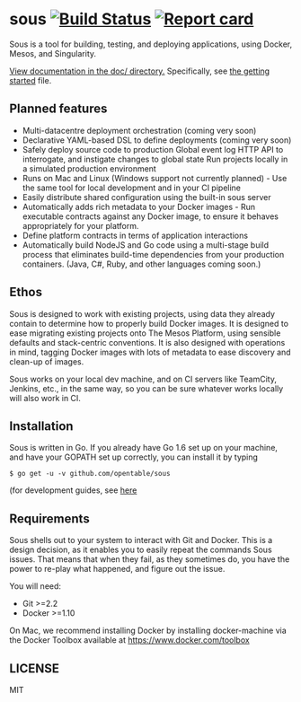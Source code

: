 # sous [![Build Status](https://secure.travis-ci.org/opentable/sous.png?branch=master)](http://travis-ci.org/opentable/sous) [![Report card](https://goreportcard.com/badge/github.com/opentable/sous)](https://goreportcard.com/report/github.com/opentable/sous)

Sous is a tool for building, testing, and deploying applications, using
Docker, Mesos, and Singularity.

[View documentation in the doc/ directory.](https://github.com/opentable/sous/tree/master/doc)
Specifically, see [the getting started](./doc/getting_started.md) file.

## Planned features

- Multi-datacentre deployment orchestration (coming very soon)
- Declarative YAML-based DSL to define deployments (coming very soon)
- Safely deploy source code to production Global event log HTTP API
  to interrogate, and instigate changes to global state Run projects
  locally in a simulated production environment
- Runs on Mac and Linux (Windows support not currently planned) -
  Use the same tool for local development and in your CI pipeline
- Easily distribute shared configuration using the built-in sous
  server
- Automatically adds rich metadata to your Docker images - Run
  executable contracts against any Docker image, to ensure it behaves
  appropriately for your platform.
- Define platform contracts in terms of
  application interactions
- Automatically build NodeJS and Go code using
  a multi-stage build process that eliminates build-time dependencies from
  your production containers. (Java, C#, Ruby, and other languages coming
  soon.)

## Ethos

Sous is designed to work with existing projects, using data they already
contain to determine how to properly build Docker images. It is designed
to ease migrating existing projects onto The Mesos Platform, using
sensible defaults and stack-centric conventions. It is also designed
with operations in mind, tagging Docker images with lots of metadata to
ease discovery and clean-up of images.

Sous works on your local dev machine, and on CI servers like TeamCity,
Jenkins, etc., in the same way, so you can be sure whatever works
locally will also work in CI.

## Installation

Sous is written in Go. If you already have Go 1.6 set up on your
machine, and have your GOPATH set up correctly, you can install it by
typing

    $ go get -u -v github.com/opentable/sous

(for development guides, see [here](docs/spinning_up.md)

## Requirements

Sous shells out to your system to interact with Git and Docker. This is
a design decision, as it enables you to easily repeat the commands Sous
issues. That means that when they fail, as they sometimes do, you have
the power to re-play what happened, and figure out the issue.

You will need:

- Git >=2.2
- Docker >=1.10

On Mac, we recommend installing Docker by installing docker-machine
via the Docker Toolbox available at https://www.docker.com/toolbox

## LICENSE

MIT
